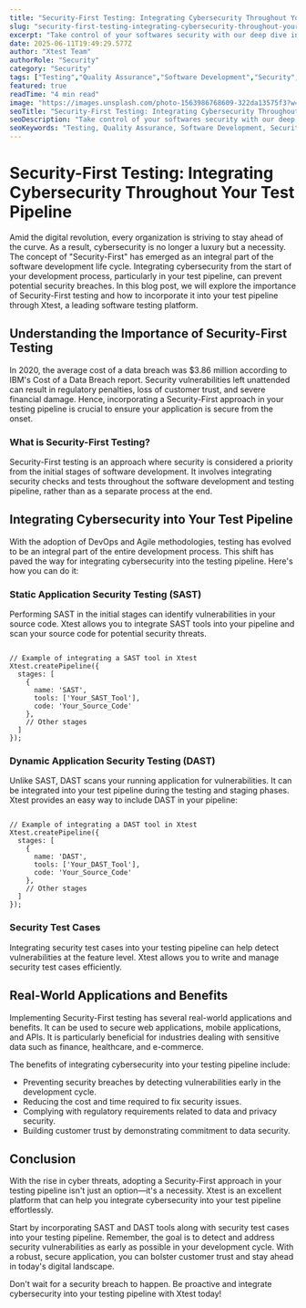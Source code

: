 ```yaml
---
title: "Security-First Testing: Integrating Cybersecurity Throughout Your Test Pipeline: Best Practices and Real-World Examples"
slug: "security-first-testing-integrating-cybersecurity-throughout-your-test-pipeline-best-practices-and-real-world-examples"
excerpt: "Take control of your softwares security with our deep dive into Security-First Testing. Discover how integrating cybersecurity throughout your test pipeline can safeguard your digital assets and fortify your business against potential threats. Dont miss our expert insights on crafting a robust and resilient testing approach that places security at its core."
date: 2025-06-11T19:49:29.577Z
author: "Xtest Team"
authorRole: "Security"
category: "Security"
tags: ["Testing","Quality Assurance","Software Development","Security","Vulnerability"]
featured: true
readTime: "4 min read"
image: "https://images.unsplash.com/photo-1563986768609-322da13575f3?w=1200&h=600&fit=crop"
seoTitle: "Security-First Testing: Integrating Cybersecurity Throughout Your Test Pipeline: Best Practices and Real-World Examples"
seoDescription: "Take control of your softwares security with our deep dive into Security-First Testing. Discover how integrating cybersecurity throughout your test pipeline can safeguard your digital assets and fortify your business against potential threats. Dont miss our expert insights on crafting a robust and resilient testing approach that places security at its core."
seoKeywords: "Testing, Quality Assurance, Software Development, Security, Vulnerability"
---
```


# Security-First Testing: Integrating Cybersecurity Throughout Your Test Pipeline

Amid the digital revolution, every organization is striving to stay ahead of the curve. As a result, cybersecurity is no longer a luxury but a necessity. The concept of "Security-First" has emerged as an integral part of the software development life cycle. Integrating cybersecurity from the start of your development process, particularly in your test pipeline, can prevent potential security breaches. In this blog post, we will explore the importance of Security-First testing and how to incorporate it into your test pipeline through Xtest, a leading software testing platform.

## Understanding the Importance of Security-First Testing

In 2020, the average cost of a data breach was $3.86 million according to IBM's Cost of a Data Breach report. Security vulnerabilities left unattended can result in regulatory penalties, loss of customer trust, and severe financial damage. Hence, incorporating a Security-First approach in your testing pipeline is crucial to ensure your application is secure from the onset.

### What is Security-First Testing?

Security-First testing is an approach where security is considered a priority from the initial stages of software development. It involves integrating security checks and tests throughout the software development and testing pipeline, rather than as a separate process at the end.

## Integrating Cybersecurity into Your Test Pipeline

With the adoption of DevOps and Agile methodologies, testing has evolved to be an integral part of the entire development process. This shift has paved the way for integrating cybersecurity into the testing pipeline. Here's how you can do it:

### Static Application Security Testing (SAST)

Performing SAST in the initial stages can identify vulnerabilities in your source code. Xtest allows you to integrate SAST tools into your pipeline and scan your source code for potential security threats.

```

// Example of integrating a SAST tool in Xtest
Xtest.createPipeline({
  stages: [
    {
      name: 'SAST',
      tools: ['Your_SAST_Tool'],
      code: 'Your_Source_Code'
    },
    // Other stages
  ]
});
```

### Dynamic Application Security Testing (DAST)

Unlike SAST, DAST scans your running application for vulnerabilities. It can be integrated into your test pipeline during the testing and staging phases. Xtest provides an easy way to include DAST in your pipeline:

```

// Example of integrating a DAST tool in Xtest
Xtest.createPipeline({
  stages: [
    {
      name: 'DAST',
      tools: ['Your_DAST_Tool'],
      code: 'Your_Source_Code'
    },
    // Other stages
  ]
});
```

### Security Test Cases

Integrating security test cases into your testing pipeline can help detect vulnerabilities at the feature level. Xtest allows you to write and manage security test cases efficiently.

## Real-World Applications and Benefits

Implementing Security-First testing has several real-world applications and benefits. It can be used to secure web applications, mobile applications, and APIs. It is particularly beneficial for industries dealing with sensitive data such as finance, healthcare, and e-commerce.

The benefits of integrating cybersecurity into your testing pipeline include:

*   Preventing security breaches by detecting vulnerabilities early in the development cycle.
*   Reducing the cost and time required to fix security issues.
*   Complying with regulatory requirements related to data and privacy security.
*   Building customer trust by demonstrating commitment to data security.

## Conclusion

With the rise in cyber threats, adopting a Security-First approach in your testing pipeline isn't just an option—it's a necessity. Xtest is an excellent platform that can help you integrate cybersecurity into your test pipeline effortlessly.

Start by incorporating SAST and DAST tools along with security test cases into your testing pipeline. Remember, the goal is to detect and address security vulnerabilities as early as possible in your development cycle. With a robust, secure application, you can bolster customer trust and stay ahead in today's digital landscape.

Don't wait for a security breach to happen. Be proactive and integrate cybersecurity into your testing pipeline with Xtest today!